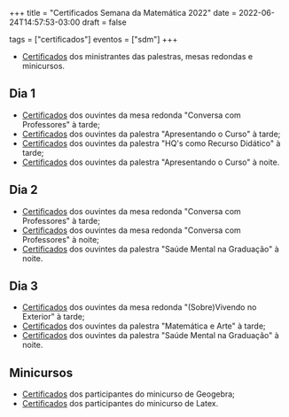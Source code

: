+++
title = "Certificados Semana da Matemática 2022"
date = 2022-06-24T14:57:53-03:00
draft = false

tags = ["certificados"]
eventos = ["sdm"]
+++

- [Certificados](/arquivos/2023/sdm/sdm_palestrante_2023.pdf) dos ministrantes das palestras, mesas redondas e minicursos.

## Dia 1

- [Certificados](/arquivos/2022/sdm/dia1/sdm_mesa_2022.pdf) dos ouvintes da mesa redonda "Conversa com Professores" à tarde;
- [Certificados](/arquivos/2022/sdm/dia1/sdm_palestra1_2022.pdf) dos ouvintes da palestra "Apresentando o Curso" à tarde;
- [Certificados](/arquivos/2022/sdm/dia1/sdm_palestra2_2022.pdf) dos ouvintes da palestra "HQ's como Recurso Didático" à tarde;
- [Certificados](/arquivos/2022/sdm/dia1/sdm_palestra1_2022.pdf) dos ouvintes da palestra "Apresentando o Curso" à noite.

## Dia 2

- [Certificados](/arquivos/2022/sdm/dia2/sdm_mesa_tarde_2022.pdf) dos ouvintes da mesa redonda "Conversa com Professores" à tarde;
- [Certificados](/arquivos/2022/sdm/dia2/sdm_mesa_noite_2022.pdf) dos ouvintes da mesa redonda "Conversa com Professores" à noite;
- [Certificados](/arquivos/2022/sdm/dia2/sdm_palestra_noite_2022.pdf) dos ouvintes da palestra "Saúde Mental na Graduação" à noite.

## Dia 3

- [Certificados](/arquivos/2022/sdm/dia3/sdm_mesa_2022.pdf) dos ouvintes da mesa redonda "(Sobre)Vivendo no Exterior" à tarde;
- [Certificados](/arquivos/2022/sdm/dia3/sdm_palestra_tarde_2022.pdf) dos ouvintes da palestra "Matemática e Arte" à tarde;
- [Certificados](/arquivos/2022/sdm/dia3/sdm_palestra_noite_2022.pdf) dos ouvintes da palestra "Saúde Mental na Graduação" à noite.

## Minicursos

- [Certificados](/arquivos/2022/sdm/sdm_geogebra_2022.pdf) dos participantes do minicurso de Geogebra;
- [Certificados](/arquivos/2022/sdm/sdm_latex_2022.pdf) dos participantes do minicurso de Latex.
